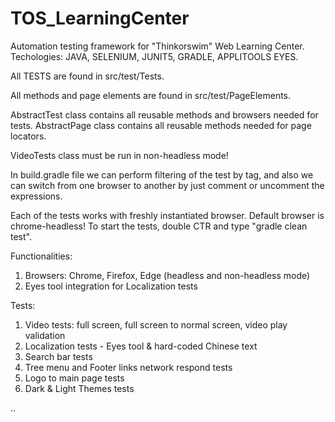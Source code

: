 # TOS_LearningCenter
Automation testing framework for "Thinkorswim" Web Learning Center. Techologies: JAVA, SELENIUM, JUNIT5, GRADLE, APPLITOOLS EYES.

All TESTS are found in src/test/Tests.

All methods and page elements are found in src/test/PageElements.

AbstractTest class contains all reusable methods and browsers needed for tests. AbstractPage class contains all reusable methods needed for page locators.

VideoTests class must be run in non-headless mode!

In build.gradle file we can perform filtering of the test by tag, and also we can switch from one browser to another by just comment or uncomment the expressions.

Each of the tests works with freshly instantiated browser. Default browser is chrome-headless! To start the tests, double CTR and type "gradle clean test".


Functionalities:
1. Browsers: Chrome, Firefox, Edge (headless and non-headless mode)
2. Eyes tool integration for Localization tests



Tests:
1. Video tests: full screen, full screen to normal screen, video play validation
2. Localization tests - Eyes tool & hard-coded Chinese text
3. Search bar tests
4. Tree menu and Footer links network respond tests
5. Logo to main page tests
6. Dark & Light Themes tests

..
